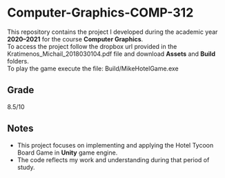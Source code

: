 # Computer-Graphics-COMP-312

This repository contains the project I developed during the academic year **2020–2021** for the course **Computer Graphics**.  
To access the project follow the dropbox url provided in the Kratimenos_Michail_2018030104.pdf file and download **Assets** and **Build** folders.  
To play the game execute the file: Build/MikeHotelGame.exe

## Grade

8.5/10

## Notes
- This project focuses on implementing and applying the Hotel Tycoon Board Game in **Unity** game engine.  
- The code reflects my work and understanding during that period of study.
